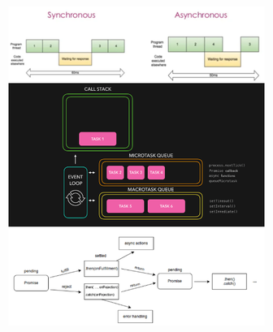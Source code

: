 ![Snapshot 1](./img/1-%20async-%20sync.png)
![Snapshot 2](./img/2-taskQueus.gif)
![Snapshot 3](./img/3-promise%20states.png)
